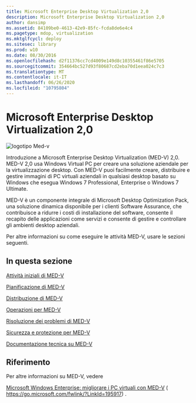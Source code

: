 ```yaml
---
title: Microsoft Enterprise Desktop Virtualization 2,0
description: Microsoft Enterprise Desktop Virtualization 2,0
author: dansimp
ms.assetid: 84109be0-4613-42e9-85fc-fcda8de6e4c4
ms.pagetype: mdop, virtualization
ms.mktglfcycl: deploy
ms.sitesec: library
ms.prod: w10
ms.date: 08/30/2016
ms.openlocfilehash: d2f11376cc7cd4009e149d8c10355461f86e5705
ms.sourcegitcommit: 354664bc527d93f80687cd2eba70d1eea024c7c3
ms.translationtype: MT
ms.contentlocale: it-IT
ms.lasthandoff: 06/26/2020
ms.locfileid: "10795804"
---
```

# Microsoft Enterprise Desktop Virtualization 2,0


![logotipo Med-v](images/med-v2logo.gif)

Introduzione a Microsoft Enterprise Desktop Virtualization (MED-V) 2,0. MED-V 2,0 usa Windows Virtual PC per creare una soluzione aziendale per la virtualizzazione desktop. Con MED-V puoi facilmente creare, distribuire e gestire immagini di PC virtuali aziendali in qualsiasi desktop basato su Windows che esegua Windows 7 Professional, Enterprise o Windows 7 Ultimate.

MED-V è un componente integrale di Microsoft Desktop Optimization Pack, una soluzione dinamica disponibile per i clienti Software Assurance, che contribuisce a ridurre i costi di installazione del software, consente il recapito delle applicazioni come servizi e consente di gestire e controllare gli ambienti desktop aziendali.

Per altre informazioni su come eseguire le attività MED-V, usare le sezioni seguenti.

## In questa sezione


[Attività iniziali di MED-V](getting-started-with-med-vmedv2.md)

[Pianificazione di MED-V](planning-for-med-v.md)

[Distribuzione di MED-V](deployment-of-med-v.md)

[Operazioni per MED-V](operations-for-med-v.md)

[Risoluzione dei problemi di MED-V](troubleshooting-med-vmedv2.md)

[Sicurezza e protezione per MED-V](security-and-protection-for-med-v.md)

[Documentazione tecnica su MED-V](technical-reference-for-med-v.md)

## Riferimento


Per altre informazioni su MED-V, vedere

[Microsoft Windows Enterprise: migliorare i PC virtuali con MED-V](https://go.microsoft.com/fwlink/?LinkId=195917) ( https://go.microsoft.com/fwlink/?LinkId=195917) .

 

 






